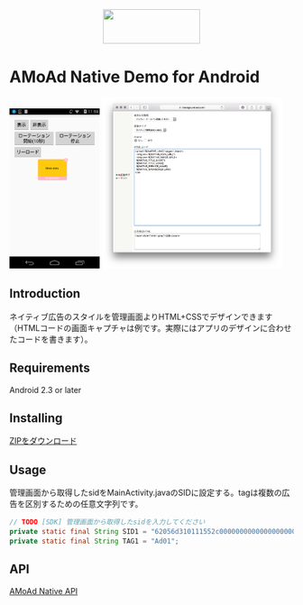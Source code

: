 <div align="center">
<img width="172" height="61" src="http://www.amoad.com/images/logo.png">
</div>

# AMoAd Native Demo for Android

<img width="160" height="284" src="docs/res/ScreenShot01.png">
<img width="320" src="docs/res/ScreenShot03.png">

## Introduction

ネイティブ広告のスタイルを管理画面よりHTML+CSSでデザインできます（HTMLコードの画面キャプチャは例です。実際にはアプリのデザインに合わせたコードを書きます）。

## Requirements

Android 2.3 or later

## Installing

[ZIPをダウンロード](https://github.com/amoad/amoad-native-android-sdk/archive/master.zip)

## Usage

管理画面から取得したsidをMainActivity.javaのSIDに設定する。tagは複数の広告を区別するための任意文字列です。

```java
// TODO [SDK] 管理画面から取得したsidを入力してください
private static final String SID1 = "62056d310111552c000000000000000000000000000000000000000000000000";
private static final String TAG1 = "Ad01";
```

## API

[AMoAd Native API](https://cdn.rawgit.com/amoad/amoad-native-android-sdk/master/docs/javadoc/index.html)
